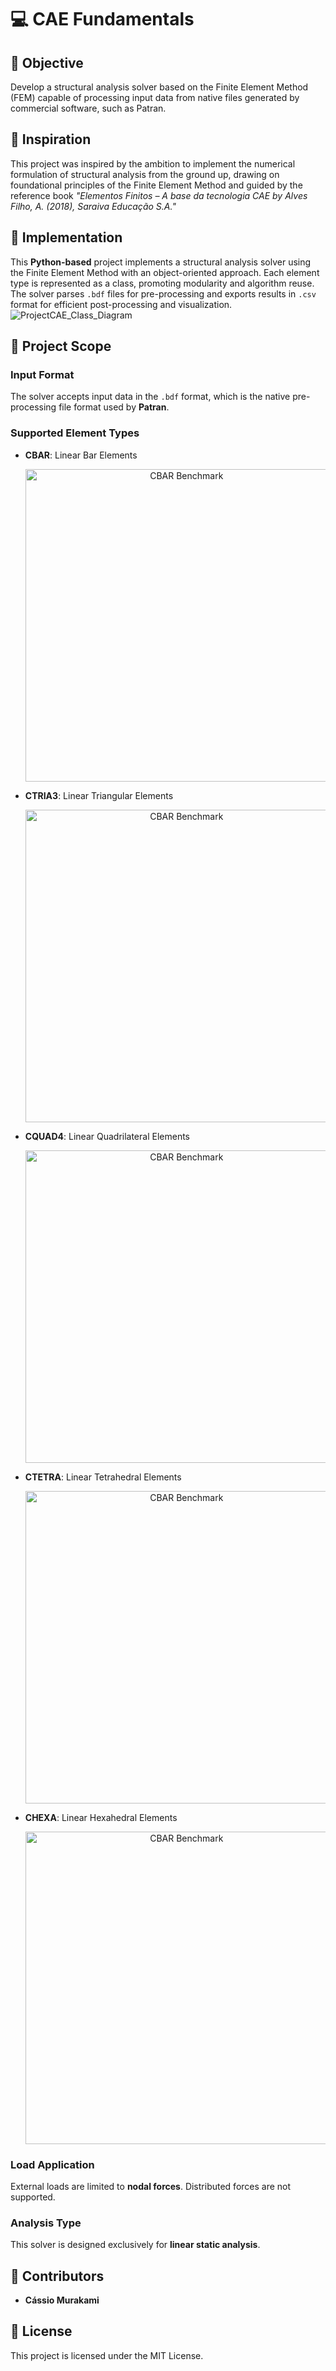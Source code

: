 # 💻 CAE Fundamentals
## 🏁 Objective
Develop a structural analysis solver based on the Finite Element Method (FEM) capable of processing input data from native files generated by commercial software, such as Patran.
## 📙 Inspiration
This project was inspired by the ambition to implement the numerical formulation of structural analysis from the ground up, drawing on foundational principles of the Finite Element Method and guided by the reference book _"Elementos Finitos – A base da tecnologia CAE by Alves Filho, A. (2018), Saraiva Educação S.A."_
## 🔧 Implementation
This **Python-based** project implements a structural analysis solver using the Finite Element Method with an object-oriented approach. Each element type is represented as a class, promoting modularity and algorithm reuse. The solver parses `.bdf` files for pre-processing and exports results in `.csv` format for efficient post-processing and visualization.
![ProjectCAE_Class_Diagram](https://github.com/user-attachments/assets/f05c4b37-57d5-40df-a031-827adc65dd6c)
## 🎯 Project Scope
### Input Format
The solver accepts input data in the `.bdf` format, which is the native pre-processing file format used by **Patran**.
### Supported Element Types
- **CBAR**: Linear Bar Elements
  <p align="center">
  <img src="https://github.com/user-attachments/assets/e1e21396-b2cf-4404-92f1-827fbc0a6fa6" alt="CBAR Benchmark" width="500"/>
  </p>
- **CTRIA3**: Linear Triangular Elements
  <p align="center">
  <img src="https://github.com/user-attachments/assets/c818c6de-0cfc-4aff-b32f-f97650c46f50" alt="CBAR Benchmark" width="500"/>
  </p>
- **CQUAD4**: Linear Quadrilateral Elements
  <p align="center">
  <img src="https://github.com/user-attachments/assets/cd795516-c1f8-4691-9415-6d230427dab5" alt="CBAR Benchmark" width="500"/>
  </p>
- **CTETRA**: Linear Tetrahedral Elements
  <p align="center">
  <img src="https://github.com/user-attachments/assets/be77780a-f721-4a5a-bd31-316a5a924438" alt="CBAR Benchmark" width="500"/>
  </p>
- **CHEXA**: Linear Hexahedral Elements
  <p align="center">
  <img src="https://github.com/user-attachments/assets/ddac060b-72b0-460e-92bb-47a15c546e70" alt="CBAR Benchmark" width="500"/>
  </p>
### Load Application
  External loads are limited to **nodal forces**. Distributed forces are not supported.
### Analysis Type
  This solver is designed exclusively for **linear static analysis**.
## 👦 Contributors
- **Cássio Murakami**
## 📑 License
This project is licensed under the MIT License.
